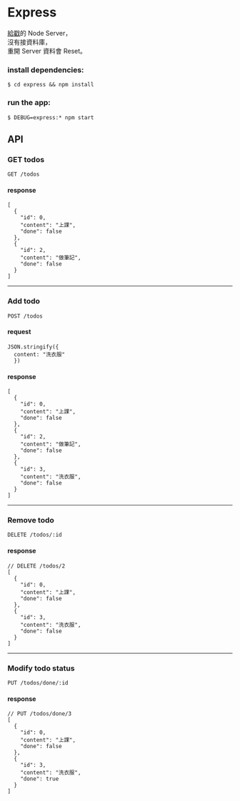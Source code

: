 # Express

[給戳](https://github.com/lemon5920/vue-todo-list/tree/master/frontend/fetch)的 Node Server，  
沒有接資料庫，  
重開 Server 資料會 Reset。  

### install dependencies:
`$ cd express && npm install`

### run the app:
`$ DEBUG=express:* npm start`

## API

### GET todos
`GET /todos`

#### response
```
[
  {
    "id": 0,
    "content": "上課",
    "done": false
  },
  {
    "id": 2,
    "content": "做筆記",
    "done": false
  }
]
```

***

### Add todo
`POST /todos`

#### request
```
JSON.stringify({
  content: "洗衣服"
  })
```

#### response
```
[
  {
    "id": 0,
    "content": "上課",
    "done": false
  },
  {
    "id": 2,
    "content": "做筆記",
    "done": false
  },
  {
    "id": 3,
    "content": "洗衣服",
    "done": false
  }
]
```

***

### Remove todo
`DELETE /todos/:id`

#### response
```
// DELETE /todos/2
[
  {
    "id": 0,
    "content": "上課",
    "done": false
  },
  {
    "id": 3,
    "content": "洗衣服",
    "done": false
  }
]
```

***

### Modify todo status
`PUT /todos/done/:id`

#### response
```
// PUT /todos/done/3
[
  {
    "id": 0,
    "content": "上課",
    "done": false
  },
  {
    "id": 3,
    "content": "洗衣服",
    "done": true
  }
]
```
